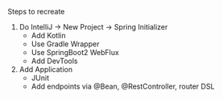 Steps to recreate

1. Do IntelliJ -> New Project -> Spring Initializer
    * Add Kotlin
    * Use Gradle Wrapper
    * Use SpringBoot2 WebFlux 
    * Add DevTools
2. Add Application
    * JUnit
    * Add endpoints via @Bean, @RestController, router DSL